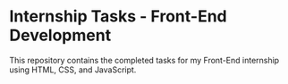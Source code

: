 # Internship Tasks - Front-End Development  
This repository contains the completed tasks for my Front-End internship using HTML, CSS, and JavaScript.

